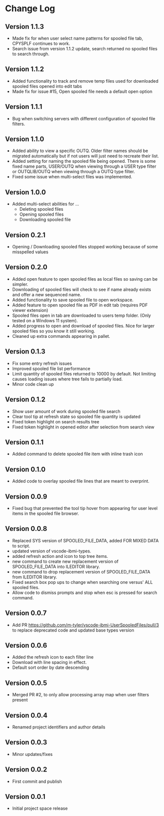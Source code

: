 # Change Log
## Version 1.1.3
  * Made fix for when user select name patterns for spooled file tab, CPYSPLF continues to work.
  * Search issue from version 1.1.2 update, search returned no spooled files to search through.

  
## Version 1.1.2
  * Added functionality to track and remove temp files used for downloaded spooled files opened into edit tabs
  * Made fix for issue #15, Open spooled file needs a default open option

## Version 1.1.1 
  *  Bug when switching servers with different configuration of spooled file filters.
  
## Version 1.1.0 
  *  Added ability to view a specific OUTQ.  Older filter names should be migrated automatically but if not users will just need to recreate their list. 
  *  Added setting for naming the spooled file being opened.  There is some fixed name parts, USER/OUTQ when viewing through a USER type filter or OUTQLIB/OUTQ when viewing through a OUTQ type filter.
  *  Fixed some issue when multi-select files was implemented.

## Version 1.0.0
  * Added multi-select abilities for ...
    * Deleting spooled files
    * Opening spooled files
    * Downloading spooled file
    
## Version 0.2.1
  * Opening / Downloading spooled files stopped working because of some misspelled values
  
## Version 0.2.0
  * Added open feature to open spooled files as local files so saving can be simpler.
  * Downloading of spooled files will check to see if name already exists and offer a new sequenced name.
  * Added functionality to save spooled file to open workspace.
  * Added feature to open spooled file as PDF in edit tab (requires PDF viewer extension)
  * Spooled files open in tab are downloaded to users temp folder. (Only tested on a Windows 11 system).
  * Added progress to open and download of spooled files.  Nice for larger spooled files so you know it still working.
  * Cleaned up extra commands appearing in pallet.

## Version 0.1.3
  * Fix some entry refresh issues
  * Improved spooled file list performance
  * Limit quantity of spooled files returned to 10000 by default. Not limiting causes loading issues where tree fails to partially load.
  * Minor code clean up

## Version 0.1.2
  * Show user amount of work during spooled file search
  * Clear tool tip at refresh state so spooled file quantity is updated
  * Fixed token highlight on search results tree
  * Fixed token highlight in opened editor after selection from search view

## Version 0.1.1
  * Added command to delete spooled file item with inline trash icon
## Version 0.1.0
  * Added code to overlay spooled file lines that are meant to overprint. 
## Version 0.0.9
  * Fixed bug that prevented the tool tip hover from appearing for user level items in the spooled file browser.
  
## Version 0.0.8
  * Replaced SYS version of SPOOLED_FILE_DATA, added FOR MIXED DATA to script.
  * updated version of vscode-ibmi-types.
  * added refresh action and icon to top tree items.
  * new command to create new replacement version of SPOOLED_FILE_DATA into ILEDITOR library.
  * new command to drop replacement version of SPOOLED_FILE_DATA from ILEDITOR library.
  * Fixed search box pop ups to change when searching one versus' ALL spooled files.
  * Allow code to dismiss prompts and stop when esc is pressed for search command.

## Version 0.0.7
  * Add PR https://github.com/m-tyler/vscode-ibmi-UserSpooledFiles/pull/3 to replace deprecated code and updated base types version

## Version 0.0.6
  * Added the refresh icon to each filter line
  * Download with line spacing in effect.
  * Default sort order by date descending
  
## Version 0.0.5
  * Merged PR #2, to only allow processing array map when user filters present

## Version 0.0.4
  * Renamed project identifiers and author details

## Version 0.0.3
  * Minor updates/fixes

## Version 0.0.2
  * First commit and publish

## Version 0.0.1
  * Initial project space release